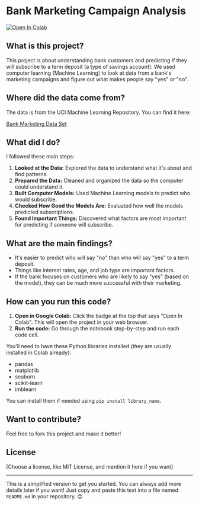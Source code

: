 # Bank Marketing Campaign Analysis

[![Open In Colab](https://colab.research.google.com/assets/colab-badge.svg)](https://colab.research.google.com/drive/1pcNVIuy8h3476h0hp_9MgaBzdHj9CBbY?usp=sharing)

## What is this project?

This project is about understanding bank customers and predicting if they will subscribe to a term deposit (a type of savings account).  We used computer learning (Machine Learning) to look at data from a bank's marketing campaigns and figure out what makes people say "yes" or "no".

## Where did the data come from?

The data is from the UCI Machine Learning Repository. You can find it here:

[Bank Marketing Data Set](https://archive.ics.uci.edu/dataset/222/bank+marketing)

## What did I do?

I followed these main steps:

1.  **Looked at the Data:**  Explored the data to understand what it's about and find patterns.
2.  **Prepared the Data:** Cleaned and organized the data so the computer could understand it.
3.  **Built Computer Models:** Used Machine Learning models to predict who would subscribe.
4.  **Checked How Good the Models Are:**  Evaluated how well the models predicted subscriptions.
5.  **Found Important Things:**  Discovered what factors are most important for predicting if someone will subscribe.

## What are the main findings?

*   It's easier to predict who will say "no" than who will say "yes" to a term deposit.
*   Things like interest rates, age, and job type are important factors.
*   If the bank focuses on customers who are likely to say "yes" (based on the model), they can be much more successful with their marketing.

## How can you run this code?

1.  **Open in Google Colab:** Click the badge at the top that says "Open In Colab". This will open the project in your web browser.
2.  **Run the code:**  Go through the notebook step-by-step and run each code cell.

You'll need to have these Python libraries installed (they are usually installed in Colab already):

*   pandas
*   matplotlib
*   seaborn
*   scikit-learn
*   imblearn

You can install them if needed using `pip install library_name`.

## Want to contribute?

Feel free to fork this project and make it better!

## License

[Choose a license, like MIT License, and mention it here if you want]

---

This is a simplified version to get you started. You can always add more details later if you want!  Just copy and paste this text into a file named `README.md` in your repository. 😊
